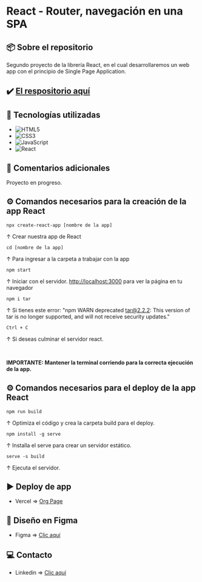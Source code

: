 # React - Router, navegación en una SPA

## 📦 Sobre el repositorio
Segundo proyecto de la librería React, en el cual desarrollaremos un web app con el principio de Single Page Application.

## ✔️ [El respositorio aquí](https://github.com/K3yJey/router.git)

## 🔧 Tecnologías utilizadas
* ![HTML5](https://img.shields.io/badge/html5-%23E34F26.svg?style=for-the-badge&logo=html5&logoColor=white)
* ![CSS3](https://img.shields.io/badge/css3-%231572B6.svg?style=for-the-badge&logo=css3&logoColor=white)
* ![JavaScript](https://img.shields.io/badge/javascript-%23323330.svg?style=for-the-badge&logo=javascript&logoColor=%23F7DF1E)
* ![React](https://img.shields.io/badge/React-100000?style=for-the-badge&logo=React&logoColor=00dafc&labelColor=222222&color=222222)

## 📌 Comentarios adicionales
Proyecto en progreso.

## ⚙️ Comandos necesarios para la creación de la app React
```console
npx create-react-app [nombre de la app]
```
↑ Crear nuestra app de React

```console
cd [nombre de la app]
```
↑ Para ingresar a la carpeta a trabajar con la app

```console
npm start
```
↑ Iniciar con el servidor. [http://localhost:3000](http://localhost:3000) para ver la página en tu navegador

```console
npm i tar
```
↑ Si tienes este error: "npm WARN deprecated tar@2.2.2: This version of tar is no longer supported, and will not receive security updates."

```console
Ctrl + C
```
↑ Si deseas culminar el servidor react.

<br/>

**IMPORTANTE: Mantener la terminal corriendo para la correcta ejecución de la app.**
## ⚙️ Comandos necesarios para el deploy de la app React

```console
npm run build
```
↑ Optimiza el código y crea la carpeta build para el deploy.

```console
npm install -g serve
```
↑ Installa el serve para crear un servidor estático.

```console
serve -s build
```
↑ Ejecuta el servidor.

## ▶️ Deploy de app
* Vercel => [Org Page](https://org-k3yjey.vercel.app/)

## 🎨 Diseño en Figma
* Figma => [Clic aquí](https://www.figma.com/file/70l45ssEH6qBo9IYDe2nxe/Intro-a-React?node-id=134%3A128&t=7I0a4d3jWOfv6dHU-1)

## 💻 Contacto
* Linkedin => [Clic aquí](https://www.linkedin.com/in/k3yjey-dev/)